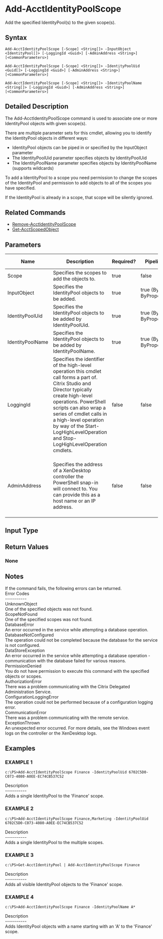 ﻿# Add-AcctIdentityPoolScope

   Add the specified IdentityPool(s) to the given scope(s).

## Syntax
```
Add-AcctIdentityPoolScope [-Scope] <String[]> -InputObject <IdentityPool[]> [-LoggingId <Guid>] [-AdminAddress <String>] [<CommonParameters>]

Add-AcctIdentityPoolScope [-Scope] <String[]> -IdentityPoolUid <Guid[]> [-LoggingId <Guid>] [-AdminAddress <String>] [<CommonParameters>]

Add-AcctIdentityPoolScope [-Scope] <String[]> -IdentityPoolName <String[]> [-LoggingId <Guid>] [-AdminAddress <String>] [<CommonParameters>]
```

## Detailed Description
   The Add-AcctIdentityPoolScope command is used to associate one or more IdentityPool objects with given scope(s).

There are multiple parameter sets for this cmdlet, allowing you to identify the IdentityPool objects in different ways: 
 - IdentityPool objects can be piped in or specified by the InputObject parameter 
 - The IdentityPoolUid parameter specifies objects by IdentityPoolUid 
 - The IdentityPoolName parameter specifies objects by IdentityPoolName (supports wildcards)

To add a IdentityPool to a scope you need permission to change the scopes of the IdentityPool and permission to add objects to all of the scopes you have specified.

If the IdentityPool is already in a scope, that scope will be silently ignored.

## Related Commands
  * [Remove-AcctIdentityPoolScope](Remove-AcctIdentityPoolScope/)
  * [Get-AcctScopedObject](Get-AcctScopedObject/)
## Parameters

| Name   | Description | Required? | Pipeline Input | Default Value |
| --- | --- | --- | --- | --- |
| Scope | Specifies the scopes to add the objects to. | true | false |  |
| InputObject | Specifies the IdentityPool objects to be added. | true | true (ByValue, ByPropertyName) |  |
| IdentityPoolUid | Specifies the IdentityPool objects to be added by IdentityPoolUid. | true | true (ByValue, ByPropertyName) |  |
| IdentityPoolName | Specifies the IdentityPool objects to be added by IdentityPoolName. | true | true (ByValue, ByPropertyName) |  |
| LoggingId | Specifies the identifier of the high-level operation this cmdlet call forms a part of. Citrix Studio and Director typically create high-level operations. PowerShell scripts can also wrap a series of cmdlet calls in a high-level operation by way of the Start-LogHighLevelOperation and Stop-LogHighLevelOperation cmdlets. | false | false |  |
| AdminAddress | Specifies the address of a XenDesktop controller the PowerShell snap-in will connect to. You can provide this as a host name or an IP address. | false | false | Localhost. Once a value is provided by any cmdlet, this value becomes the default. |

## Input Type
### 
   
## Return Values
### None
   ## Notes
   If the command fails, the following errors can be returned.<br>    Error Codes<br>    -----------<br>    UnknownObject<br>        One of the specified objects was not found.<br>    ScopeNotFound<br>        One of the specified scopes was not found.<br>    DatabaseError<br>        An error occurred in the service while attempting a database operation.<br>    DatabaseNotConfigured<br>        The operation could not be completed because the database for the service is not configured.<br>    DataStoreException<br>        An error occurred in the service while attempting a database operation - communication with the database failed for various reasons.<br>    PermissionDenied<br>        You do not have permission to execute this command with the specified objects or scopes.<br>    AuthorizationError<br>        There was a problem communicating with the Citrix Delegated Administration Service.<br>    ConfigurationLoggingError<br>        The operation could not be performed because of a configuration logging error.<br>    CommunicationError<br>        There was a problem communicating with the remote service.<br>    ExceptionThrown<br>        An unexpected error occurred.  For more details, see the Windows event logs on the controller or the XenDesktop logs.
## Examples

### EXAMPLE 1
```
c:\PS>Add-AcctIdentityPoolScope Finance -IdentityPoolUid 6702C5D0-C073-4080-A0EE-EC74CB537C52
```
   Description<br>-----------<br>Adds a single IdentityPool to the 'Finance' scope.
### EXAMPLE 2
```
c:\PS>Add-AcctIdentityPoolScope Finance,Marketing -IdentityPoolUid 6702C5D0-C073-4080-A0EE-EC74CB537C52
```
   Description<br>-----------<br>Adds a single IdentityPool to the multiple scopes.
### EXAMPLE 3
```
c:\PS>Get-AcctIdentityPool | Add-AcctIdentityPoolScope Finance
```
   Description<br>-----------<br>Adds all visible IdentityPool objects to the 'Finance' scope.
### EXAMPLE 4
```
c:\PS>Add-AcctIdentityPoolScope Finance -IdentityPoolName A*
```
   Description<br>-----------<br>Adds IdentityPool objects with a name starting with an 'A' to the 'Finance' scope.
